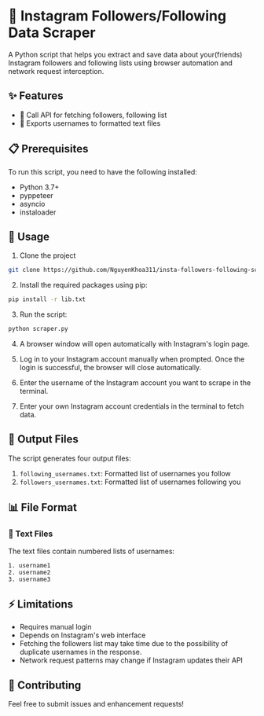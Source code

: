 # 📱 Instagram Followers/Following Data Scraper

A Python script that helps you extract and save data about your(friends) Instagram followers and following lists using browser automation and network request interception.

## ✨ Features

- 🔄 Call API for fetching followers, following list
- 📄 Exports usernames to formatted text files

## 📋 Prerequisites

To run this script, you need to have the following installed:
- Python 3.7+
- pyppeteer
- asyncio
- instaloader

## 🚀 Usage

1. Clone the project
```bash
git clone https://github.com/NguyenKhoa311/insta-followers-following-scrape
```

2. Install the required packages using pip:
```bash
pip install -r lib.txt
```

3. Run the script:
```bash
python scraper.py
```

4. A browser window will open automatically with Instagram's login page.

5. Log in to your Instagram account manually when prompted. Once the login is successful, the browser will close automatically.

6. Enter the username of the Instagram account you want to scrape in the terminal.

7. Enter your own Instagram account credentials in the terminal to fetch data.

## 📂 Output Files

The script generates four output files:

1. `following_usernames.txt`: Formatted list of usernames you follow
2. `followers_usernames.txt`: Formatted list of usernames following you

## 📊 File Format

### 📜 Text Files
The text files contain numbered lists of usernames:
```
1. username1
2. username2
3. username3
```

## ⚡ Limitations
- Requires manual login
- Depends on Instagram's web interface
- Fetching the followers list may take time due to the possibility of duplicate usernames in the response.
- Network request patterns may change if Instagram updates their API

## 🤝 Contributing

Feel free to submit issues and enhancement requests!
